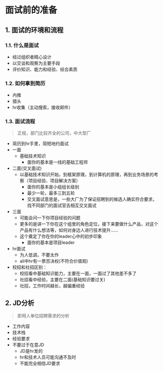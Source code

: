 # 面试前的准备

## 1. 面试的环境和流程
### 1.1. 什么是面试
- 经过组织者精心设计
- 以交谈和观察为主要手段
- 评价知识、能力和经验、综合素质

### 1.2. 如何拿到简历
- 内推
- 猎头
- hr收集（主动搜索，接收邮件）

### 1.3. 面试流程
> 正规，部门比较齐全的公司，中大型厂
- 简历到hr手里，简短地约面试
- 一面
  - 基础技术知识
    - 面你的基本是一线的基础工程师
- 二面(交叉面试)
  - 以基础技术知识开始，到框架原理，到计算机的原理，再到业务场景的考察（项目经验、项目解决方案）
    - 面你的基本是小组组长级别
    - 最少一轮，最多三到五轮
    - 交叉面试意思是，一些大厂为了保证招聘到的候选人确实符合要求，找不同部门的面试官去相互交叉面试
- 三面
  - 可能会问一下你项目经验的问题
  - 更多的是讲一下你在这个组里的角色定位，接下来要做什么产品，对这个产品有什么想法等，如何对身边人进行技术提升……
  - 这个奠定了你在你的leader心中的初步印象
    - 面你的基本是项目leader
- hr面试
  - 为人低调，不要太作
  - ali中hr有一票否决权(不符合价值观)
- 校招和社招区别：
  - 校招看中基础知识能力，主要在一面，一面过了其他差不多了
  - 社招看中经验，主要在二面(基础知识要过关)
  - 社招，工作时间越长，越偏重经验

## 2. JD分析
> 即用人单位招聘需求的分析
- 工作内容
- 技术栈
- 经验要求
- 不要过于在意JD
  - JD是hr发的
  - hr和技术人员可能沟通不及时
  - 不能完全相信JD要求
